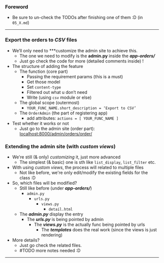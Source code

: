 ### Foreword
- Be sure to un-check the TODOs after finishing one of them :D (in ```05_X.md```)

----------

### Export the orders to *CSV* files 
- We’ll only need to ***customize the admin site to achieve this.
    - The one we need to modify is the **admin.py** inside the ***app-orders/*** 
    - Just go check the code for more (detailed comments inside) !
- The structure of adding the feature
    - The function (core part)
        - Passing the requirement params (this is a must)
        - Get those model
        - Set ```content-type```
        - Filtered out what u don’t need 
        - Write (using ```csv``` module or else)
    - The global scope (outermost)
        - ```YOUR_FUNC_NAME.short_description = ‘Export to CSV’```
    - The ```OrderAdmin``` (the part of registering app)
        - add attributes: ```actions = [ YOUR_FUNC_NAME ]```
- Test whether it works or not
    - Just go to the admin site (order part): [localhost:8000/admin/orders/order/](http://127.0.0.1:8000/admin/orders/order/)

### Extending the admin site (with *custom views*)
- We're still (& only) *customizing* it, just more advanced 
    - The simplest (& basic) one is sth like ```list_display```, ```list_filter``` etc.
- With using *custom views*, the process will related to multiple files
    - Not like before, we're only edit/modify the existing fields for the class :D
- So, which files will be modified? 
    - Still like before (under ***app-orders/***)
        - ```admin.py```
            - ```urls.py```
                - ```views.py```
                    - ```detail.html```
    - The ***admin.py*** display the entry 
        - The ***urls.py*** is being pointed by admin
            - The ***views.py*** is the actually func being pointed by urls
                - The ***templates*** does the real work (since the views is just rendering)
- More details? 
    - Just go check the related files.
    - #TODO more notes needed :D 


------------ 

### 
